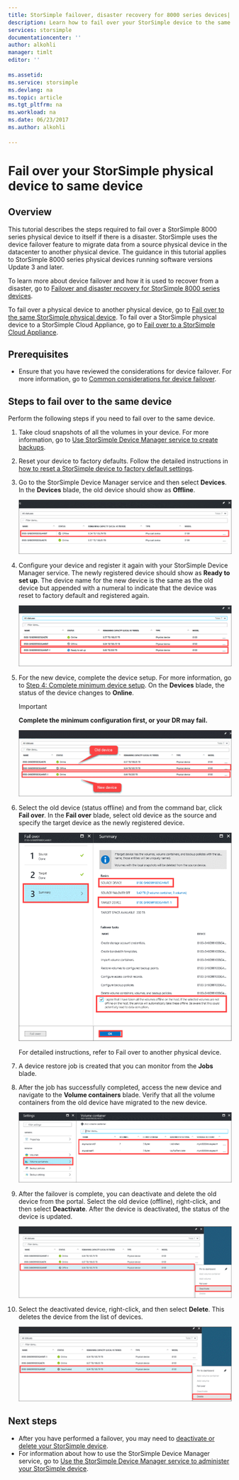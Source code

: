 ```yaml
---
title: StorSimple failover, disaster recovery for 8000 series devices| Microsoft Docs
description: Learn how to fail over your StorSimple device to the same device.
services: storsimple
documentationcenter: ''
author: alkohli
manager: timlt
editor: ''

ms.assetid:
ms.service: storsimple
ms.devlang: na
ms.topic: article
ms.tgt_pltfrm: na
ms.workload: na
ms.date: 06/23/2017
ms.author: alkohli

---
```

# Fail over your StorSimple physical device to same device

## Overview

This tutorial describes the steps required to fail over a StorSimple 8000 series physical device to itself if there is a disaster. StorSimple uses the device failover feature to migrate data from a source physical device in the datacenter to another physical device. The guidance in this tutorial applies to StorSimple 8000 series physical devices running software versions Update 3 and later.

To learn more about device failover and how it is used to recover from a disaster, go to [Failover and disaster recovery for StorSimple 8000 series devices](storsimple-8000-device-failover-disaster-recovery.md).

To fail over a physical device to another physical device, go to [Fail over to the same StorSimple physical device](storsimple-8000-device-failover-physical-device.md). To fail over a StorSimple physical device to a StorSimple Cloud Appliance, go to [Fail over to a StorSimple Cloud Appliance](storsimple-8000-device-failover-cloud-appliance.md).


## Prerequisites

- Ensure that you have reviewed the considerations for device failover. For more information, go to [Common considerations for device failover](storsimple-8000-device-failover-disaster-recovery.md).


## Steps to fail over to the same device

Perform the following steps if you need to fail over to the same device.

1. Take cloud snapshots of all the volumes in your device. For more information, go to [Use StorSimple Device Manager service to create backups](storsimple-8000-manage-backup-policies-u2.md).
2. Reset your device to factory defaults. Follow the detailed instructions in [how to reset a StorSimple device to factory default settings](storsimple-8000-manage-device-controller.md#reset-the-device-to-factory-default-settings).
3. Go to the StorSimple Device Manager service and then select **Devices**. In the **Devices** blade, the old device should show as **Offline**.

    ![Source device offline](./media/storsimple-8000-device-failover-disaster-recovery/failover-single-dev2.png)

4. Configure your device and register it again with your StorSimple Device Manager service. The newly registered device should show as **Ready to set up**. The device name for the new device is the same as the old device but appended with a numeral to indicate that the device was reset to factory default and registered again.

    ![Newly registered device ready to set up](./media/storsimple-8000-device-failover-disaster-recovery/failover-single-dev3.png)
5. For the new device, complete the device setup. For more information, go to [Step 4: Complete minimum device setup](storsimple-8000-deployment-walkthrough-u2.md#step-4-complete-minimum-device-setup). On the **Devices** blade, the status of the device changes to **Online**.

   > [!IMPORTANT]
   > **Complete the minimum configuration first, or your DR may fail.**

    ![Newly registered device online](./media/storsimple-8000-device-failover-disaster-recovery/failover-single-dev7.png)

6. Select the old device (status offline) and from the command bar, click **Fail over**. In the **Fail over** blade, select old device as the source and specify the target device as the newly registered device.

    ![Failover summary](./media/storsimple-8000-device-failover-disaster-recovery/failover-single-dev11.png)

    For detailed instructions, refer to Fail over to another physical device.

7. A device restore job is created that you can monitor from the **Jobs** blade.

8. After the job has successfully completed, access the new device and navigate to the **Volume containers** blade. Verify that all the volume containers from the old device have migrated to the new device.

   ![Volume containers migrated](./media/storsimple-8000-device-failover-disaster-recovery/failover-single-dev13.png)

9. After the failover is complete, you can deactivate and delete the old device from the portal. Select the old device (offline), right-click, and then select **Deactivate**. After the device is deactivated, the status of the device is updated.

     ![Source device deactivated](./media/storsimple-8000-device-failover-disaster-recovery/failover-single-dev14.png)

10. Select the deactivated device, right-click, and then select **Delete**. This deletes the device from the list of devices.

    ![Source device deleted](./media/storsimple-8000-device-failover-disaster-recovery/failover-single-dev15.png)



## Next steps

* After you have performed a failover, you may need to [deactivate or delete your StorSimple device](storsimple-8000-deactivate-and-delete-device.md).
* For information about how to use the StorSimple Device Manager service, go to [Use the StorSimple Device Manager service to administer your StorSimple device](storsimple-8000-manager-service-administration.md).

